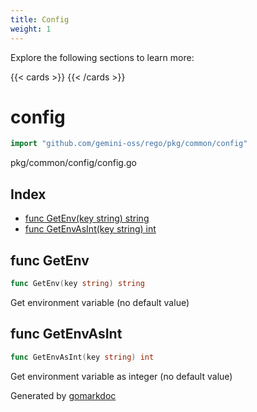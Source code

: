 ```yaml
---
title: Config
weight: 1
---
```

Explore the following sections to learn more:

{{< cards >}}
{{< /cards >}}

<!-- gomarkdoc:embed:start -->

<!-- Code generated by gomarkdoc. DO NOT EDIT -->

# config

```go
import "github.com/gemini-oss/rego/pkg/common/config"
```

pkg/common/config/config.go

## Index

- [func GetEnv\(key string\) string](<#GetEnv>)
- [func GetEnvAsInt\(key string\) int](<#GetEnvAsInt>)


<a name="GetEnv"></a>
## func GetEnv

```go
func GetEnv(key string) string
```

Get environment variable \(no default value\)

<a name="GetEnvAsInt"></a>
## func GetEnvAsInt

```go
func GetEnvAsInt(key string) int
```

Get environment variable as integer \(no default value\)

Generated by [gomarkdoc](<https://github.com/princjef/gomarkdoc>)


<!-- gomarkdoc:embed:end -->
